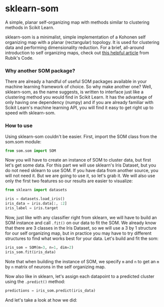 # sklearn-som
A simple, planar self-organizing map with methods similar to clustering methods in Scikit Learn.

sklearn-som is a minimalist, simple implementation of a Kohonen self organizing map with a planar (rectangular) topology. It is used for clustering data and performing dimensionality reduction. For a brief, all-around introduction to self organizing maps, check out [this helpful article](https://rubikscode.net/2018/08/20/introduction-to-self-organizing-maps/) from Rubik's Code.

### Why another SOM package?
There are already a handful of useful SOM packages available in your machine learning framework of choice. So why make another one? Well, sklearn-som, as the name suggests, is written to interface just like a clustering method you would find in Scikit Learn. It has the advantage of only having one dependency (numpy) and if you are already familiar with Scikit Learn's machine learning API, you will find it easy to get right up to speed with sklearn-som.

### How to use
Using sklearn-som couldn't be easier. First, import the SOM class from the som.som module:
```python
from som.som import SOM
```
Now you will have to create an instance of SOM to cluster data, but first let's get some data. For this part we will use sklearn's Iris Dataset, but you do not need sklearn to use SOM. If you have data from another source, you will not need it. But we are going to use it, so let's grab it. We will also use only the first two features so our results are easier to visualize:
```python
from sklearn import datasets

iris = datasets.load_iris()
iris_data = iris.data[:, :2]
iris_label = iris.target
```
Now, just like with any classifier right from sklearn, we will have to build an SOM instance and call `.fit()` on our data to fit the SOM. We already know that there are 3 classes in the Iris Dataset, so we will use a 3 by 1 structure for our self organizing map, but in practice you may have to try different structures to find what works best for your data. Let's build and fit the som:
```python
iris_som = SOM(m=3, n=1, dim=2)
iris_som.fit(iris_data)
```
Note that when building the instance of SOM, we specify `m` and `n` to get an `m` by `n` matrix of neurons in the self organizing map.

Now also like in sklearn, let's assign each datapoint to a predicted cluster using the `.predict()` method:
```python
predictions = iris_som.predict(iris_data)
```
And let's take a look at how we did:
